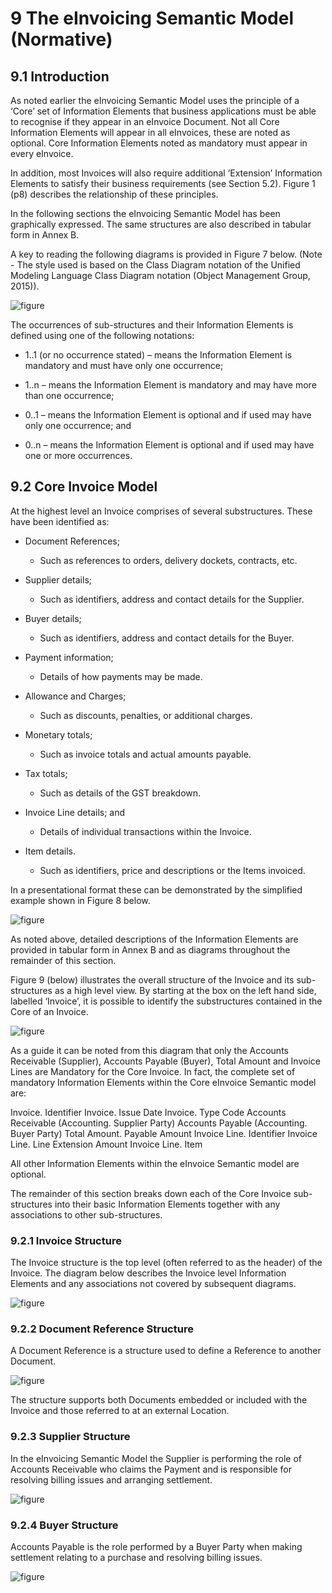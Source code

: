 # 9 The eInvoicing Semantic Model (Normative)

## 9.1 Introduction

As noted earlier the eInvoicing Semantic Model uses the principle of a ‘Core’ set of Information Elements that business applications must be able to recognise if they appear in an eInvoice Document. Not all Core Information Elements will appear in all eInvoices, these are noted as optional. Core Information Elements noted as mandatory must appear in every eInvoice.

In addition, most Invoices will also require additional ‘Extension’ Information Elements to satisfy their business requirements (see Section 5.2). Figure 1 (p8) describes the relationship of these principles.

In the following sections the eInvoicing Semantic Model has been graphically expressed. The same structures are also described in tabular form in Annex B.

A key to reading the following diagrams is provided in Figure 7 below. (Note - The style used is based on the Class Diagram notation of the Unified Modeling Language Class Diagram notation (Object Management Group, 2015)).

![figure](images/figure7.PNG)

The occurrences of sub-structures and their Information Elements is defined using one of the following notations:

 -  1..1 (or no occurrence stated) – means the Information Element is mandatory and must have only one occurrence;
 
 - 1..n – means the Information Element is mandatory and may have more than one occurrence;

 - 0..1 – means the Information Element is optional and if used may have only one occurrence; and

 - 0..n – means the Information Element is optional and if used may have one or more occurrences.
 
## 9.2 Core Invoice Model

At the highest level an Invoice comprises of several substructures. These have been identified as:
 
 - Document References;

   - Such as references to orders, delivery dockets, contracts, etc.

 - Supplier details;

   - Such as identifiers, address and contact details for the Supplier.
 
 - Buyer details;
   
   - Such as identifiers, address and contact details for the Buyer.
 
 - Payment information;

   - Details of how payments may be made.

 - Allowance and Charges;

   - Such as discounts, penalties, or additional charges.

 - Monetary totals;
 
   - Such as invoice totals and actual amounts payable.
 
 - Tax totals;

   - Such as details of the GST breakdown.

 - Invoice Line details; and

   - Details of individual transactions within the Invoice.

 - Item details.

   - Such as identifiers, price and descriptions or the Items invoiced.

In a presentational format these can be demonstrated by the simplified example shown in Figure 8 below.

![figure](images/figure8.PNG)

As noted above, detailed descriptions of the Information Elements are provided in tabular form in Annex B and as diagrams throughout the remainder of this section.

Figure 9 (below) illustrates the overall structure of the Invoice and its sub-structures as a high level view. By starting at the box on the left hand side, labelled ‘Invoice’, it is possible to identify the substructures contained in the Core of an Invoice.

![figure](images/figure9.PNG)

As a guide it can be noted from this diagram that only the Accounts Receivable (Supplier), Accounts Payable (Buyer), Total Amount and Invoice Lines are Mandatory for the Core Invoice. In fact, the complete set of mandatory Information Elements within the Core eInvoice Semantic model are:

Invoice. Identifier
Invoice. Issue Date
Invoice. Type Code
Accounts Receivable (Accounting. Supplier Party)
Accounts Payable (Accounting. Buyer Party)
Total Amount. Payable Amount
Invoice Line. Identifier
Invoice Line. Line Extension Amount
Invoice Line. Item

All other Information Elements within the eInvoice Semantic model are optional.

The remainder of this section breaks down each of the Core Invoice sub-structures into their basic Information Elements together with any associations to other sub-structures.


### 9.2.1 Invoice Structure

The Invoice structure is the top level (often referred to as the header) of the Invoice. The diagram below describes the Invoice level Information Elements and any associations not covered by subsequent diagrams.

![figure](images/figure10.PNG)

### 9.2.2 Document Reference Structure

A Document Reference is a structure used to define a Reference to another Document.

![figure](images/figure11.PNG)

The structure supports both Documents embedded or included with the Invoice and those referred to at an external Location.

### 9.2.3 Supplier Structure

In the eInvoicing Semantic Model the Supplier is performing the role of Accounts Receivable who claims the Payment and is responsible for resolving billing issues and arranging settlement.

![figure](images/figure12.PNG)

### 9.2.4 Buyer Structure

Accounts Payable is the role performed by a Buyer Party when making settlement relating to a purchase and resolving billing issues.

![figure](images/figure13.PNG)
